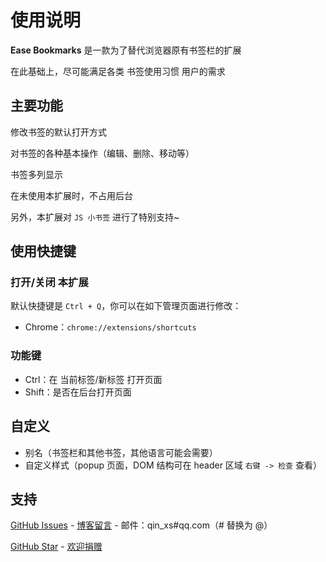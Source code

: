 # 使用说明

**Ease Bookmarks** 是一款为了替代浏览器原有书签栏的扩展

在此基础上，尽可能满足各类 书签使用习惯 用户的需求

## 主要功能

修改书签的默认打开方式

对书签的各种基本操作（编辑、删除、移动等）

书签多列显示

在未使用本扩展时，不占用后台

另外，本扩展对 `JS 小书签` 进行了特别支持~

## 使用快捷键

### 打开/关闭 本扩展

默认快捷键是 `Ctrl + Q`，你可以在如下管理页面进行修改：
- Chrome：`chrome://extensions/shortcuts`
<!-- - Firefox：`about:addons` -> 扩展 -> 设置图标 -> 管理扩展快捷键 -->

### 功能键

- Ctrl：在 当前标签/新标签 打开页面
- Shift：是否在后台打开页面

## 自定义

- 别名（书签栏和其他书签，其他语言可能会需要）
- 自定义样式（popup 页面，DOM 结构可在 header 区域 `右键 -> 检查` 查看）

## 支持

[GitHub Issues](https://github.com/qinxs/Ease-Bookmarks/issues) - 
[博客留言](https://7bxing.com/message/) - 
邮件：qin_xs#qq.com（# 替换为 @）

[GitHub Star](https://github.com/qinxs/Ease-Bookmarks "方便的话，给个 Star，感谢！") - 
[欢迎捐赠](https://7bxing.com/donate/)
